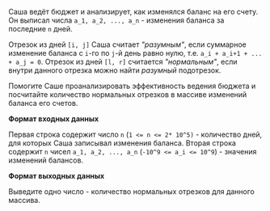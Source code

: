 Саша ведёт бюджет и анализирует, как изменялся баланс на его счету. Он выписал числа `a_1, a_2, ..., a_n` - изменения 
баланса за последние `n` дней.

Отрезок из дней `[i, j]` Саша считает _"разумным"_, если суммарное изменение баланса с `i`-го по `j`-й день равно нулю,
т.е. `a_i + a_i+1 + ... + a_j = 0`. Отрезок из дней `[l, r]` считается _"нормальным"_, если внутри данного отрезка 
можно найти _разумный_ подотрезок.

Помогите Саше проанализировать эффективность ведения бюджета и посчитайте количество нормальных отрезков в массиве 
изменений баланса его счетов.

**Формат входных данных**

Первая строка содержит число `n` (`1 <= n <= 2* 10^5)` - количество дней, для которых Саша записывал изменения баланса.
Вторая строка содержит `n` чисел `a_1, a_2, ..., a_n` (`-10^9 <= a_i <= 10^9`) - значения изменений балансов. 

**Формат выходных данных**

Выведите одно число - количество нормальных отрезков для данного массива.   